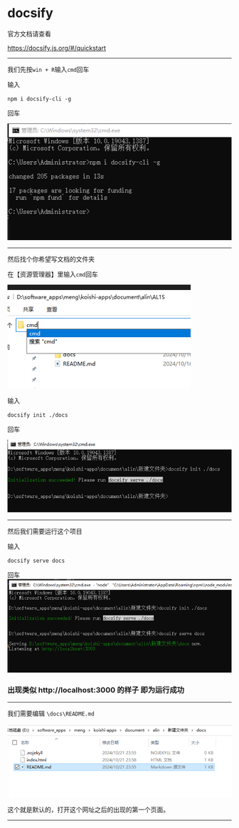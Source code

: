 # docsify

官方文档请查看

https://docsify.js.org/#/quickstart

---


我们先按`win + R`输入`cmd`回车

输入

```
npm i docsify-cli -g
```
回车

![](./assets/PixPin_2024-10-21_23-55-58.png)

---

然后找个你希望写文档的文件夹

在【资源管理器】里输入`cmd`回车

![](./assets/PixPin_2024-10-21_23-57-05.png)

输入

```
docsify init ./docs
```
回车

![](./assets/PixPin_2024-10-21_23-58-54.png)

---

然后我们需要运行这个项目


输入

```
docsify serve docs
```
回车
![](./assets/PixPin_2024-10-22_00-00-02.png)

### 出现类似 http://localhost:3000 的样子 即为运行成功
---

我们需要编辑 `\docs\README.md`


![](./assets/PixPin_2024-10-22_00-02-17.png)

这个就是默认的，打开这个网址之后的出现的第一个页面。


---



